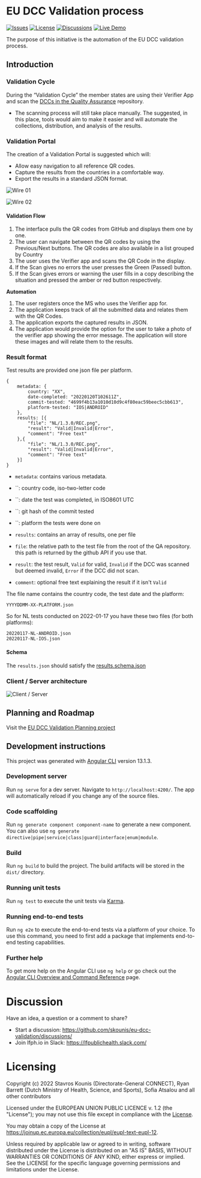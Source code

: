 # EU DCC Validation process
[![Issues](https://img.shields.io/github/issues/skounis/eu-dcc-validation?style=for-the-badge)](https://github.com/users/skounis/projects/4) [![License](https://img.shields.io/github/license/skounis/eu-dcc-validation?style=for-the-badge)](https://github.com/skounis/eu-dcc-validation#licensing)  [![Discussions](https://img.shields.io/github/discussions/skounis/eu-dcc-validation?style=for-the-badge)](https://github.com/skounis/eu-dcc-validation/discussions) [![Live Demo](https://img.shields.io/badge/Live-Demo-green?style=for-the-badge)](https://eu-dcc-validation.web.app/)

The purpose of this initiative is the automation of the EU DCC validation process.

## Introduction 
### Validation Cycle 
During the “Validation Cycle” the member states are using their Verifier App and scan the [DCCs in the Quality Assurance](https://github.com/eu-digital-green-certificates/dcc-quality-assurance) repository. 

* The scanning process will still take place manually. The suggested, in this place, tools would aim to make it easier and will automate the collections, distribution, and analysis of the results.  

### Validation Portal
The creation of a Validation Portal is suggested which will: 
* Allow easy navigation to all reference QR codes.  
* Capture the results from the countries in a comfortable way. 
* Export the results in a standard JSON format.  

![Wire 01](./misc/wire-01.png)

![Wire 02](./misc/wire-02.png)

#### Validation Flow 

1.	The interface pulls the QR codes from GitHub and displays them one by one.
2.	The user can navigate between the QR codes by using the Previous/Next buttons. The QR codes are also available in a list grouped by Country 
3.	The user uses the Verifier app and scans the QR Code in the display.
4.	If the Scan gives no errors the user presses the Green (Passed) button.
5.	If the Scan gives errors or warning the user fills in a copy describing the situation and pressed the amber or red button respectively.

**Automation**
1.	The user registers once the MS who uses the Verifier app for. 
2.	The application keeps track of all the submitted data and relates them with the QR Codes.
3.	The application exports the captured results in JSON. 
4.	The application would provide the option for the user to take a photo of the verifier app showing the error message. The application will store these images and will relate them to the results. 

### Result format
Test results are provided one json file per platform.
```
{
	metadata: {
		country: "XX",
		date-completed: "20220120T102611Z",
		commit-tested: "4699f4b13a1010d10d9c4f80eac59beec5cbb613",
		platform-tested: "IOS|ANDROID"
	},
	results: [{
		"file": "NL/1.3.0/REC.png",		
		"result": "Valid|Invalid|Error",
		"comment": "Free text"
	},{
		"file": "NL/1.3.0/REC.png",		
		"result": "Valid|Invalid|Error",
		"comment": "Free text"	
	}]
}
```

* `metadata`: contains various metadata.
* ``: country code, iso-two-letter code
* ``: date the test was completed, in ISO8601 UTC
* ``: git hash of the commit tested
* ``: platform the tests were done on

* `results`: contains an array of results, one per file
* `file`: the relative path to the test file from the root of the QA repository. this path is returned by the github API if you use that.
* `result`: the test result, `Valid` for valid, `Invalid` if the DCC was scanned but deemed invalid, `Error` if the DCC did not scan.
* `comment`: optional free text explaining the result if it isn't `Valid`

The file name contains the country code, the test date and the platform:
```
YYYYDDMM-XX-PLATFORM.json
```
So for NL tests conducted on 2022-01-17 you have these two files (for both platforms):
```
20220117-NL-ANDROID.json
20220117-NL-IOS.json
```

#### Schema
The `results.json` should satisfy the [results.schema.json](https://github.com/skounis/eu-dcc-validation/blob/main/results.schema.json)

### Client / Server architecture
![Client / Server](./misc/client-server-01.png)

## Planning and Roadmap
Visit the [EU DCC Validation Planning project](https://github.com/users/skounis/projects/4/views/1)

## Development instructions 
This project was generated with [Angular CLI](https://github.com/angular/angular-cli) version 13.1.3.

### Development server

Run `ng serve` for a dev server. Navigate to `http://localhost:4200/`. The app will automatically reload if you change any of the source files.

### Code scaffolding

Run `ng generate component component-name` to generate a new component. You can also use `ng generate directive|pipe|service|class|guard|interface|enum|module`.

### Build

Run `ng build` to build the project. The build artifacts will be stored in the `dist/` directory.

### Running unit tests

Run `ng test` to execute the unit tests via [Karma](https://karma-runner.github.io).

### Running end-to-end tests

Run `ng e2e` to execute the end-to-end tests via a platform of your choice. To use this command, you need to first add a package that implements end-to-end testing capabilities.

### Further help

To get more help on the Angular CLI use `ng help` or go check out the [Angular CLI Overview and Command Reference](https://angular.io/cli) page.

# Discussion
Have an idea, a question or a comment to share? 
* Start a discussion: https://github.com/skounis/eu-dcc-validation/discussions/
* Join lfph.io in Slack: https://lfpublichealth.slack.com/

# Licensing
Copyright (c) 2022 Stavros Kounis (Directorate-General CONNECT), Ryan Barrett (Dutch Ministry of Health, Science, and Sports), Sofia Atsalou and all other contributors

Licensed under the EUROPEAN UNION PUBLIC LICENCE v. 1.2 (the "License"); you may not use this file except in compliance with the [License](./LICENSE.txt).

You may obtain a copy of the License at https://joinup.ec.europa.eu/collection/eupl/eupl-text-eupl-12.

Unless required by applicable law or agreed to in writing, software distributed under the License is distributed on an "AS IS" BASIS, WITHOUT WARRANTIES OR CONDITIONS OF ANY KIND, either express or implied. See the LICENSE for the specific language governing permissions and limitations under the License.

